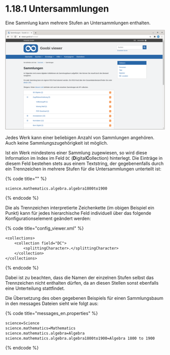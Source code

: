 # 1.18.1 Untersammlungen

Eine Sammlung kann mehrere Stufen an Untersammlungen enthalten.

![Sammlungen](../../../.gitbook/assets/conf_1.18.1.png)

Jedes Werk kann einer beliebigen Anzahl von Sammlungen angehören. Auch keine Sammlungszugehörigkeit ist möglich.

Ist ein Werk mindestens einer Sammlung zugewiesen, so wird diese Information im Index im Feld `DC` \(**D**igital**C**ollection\) hinterlegt. Die Einträge in diesem Feld bestehen stets aus einem Textstring, der gegebenenfalls durch ein Trennzeichen in mehrere Stufen für die Untersammlungen unterteilt ist:

{% code title="" %}
```text
science.mathematics.algebra.algebra1800to1900
```
{% endcode %}

Die als Trennzeichen interpretierte Zeichenkette \(im obigen Beispiel ein Punkt\) kann für jedes hierarchische Feld individuell über das folgende Konfigurationselement geändert werden:

{% code title="config\_viewer.xml" %}
```markup
<collections>
    <collection field="DC">
        <splittingCharacter>.</splittingCharacter>
    </collection>
</collections>
```
{% endcode %}

Dabei ist zu beachten, dass die Namen der einzelnen Stufen selbst das Trennzeichen nicht enthalten dürfen, da an diesen Stellen sonst ebenfalls eine Unterteilung stattfindet.

Die Übersetzung des oben gegebenen Beispiels für einen Sammlungsbaum in den messages Dateien sieht wie folgt aus:

{% code title="messages\_en.properties" %}
```text
science=Science
science.mathematics=Mathematics
science.mathematics.algebra=Algebra
science.mathematics.algebra.algebra1800to1900=Algebra 1800 to 1900
```
{% endcode %}

